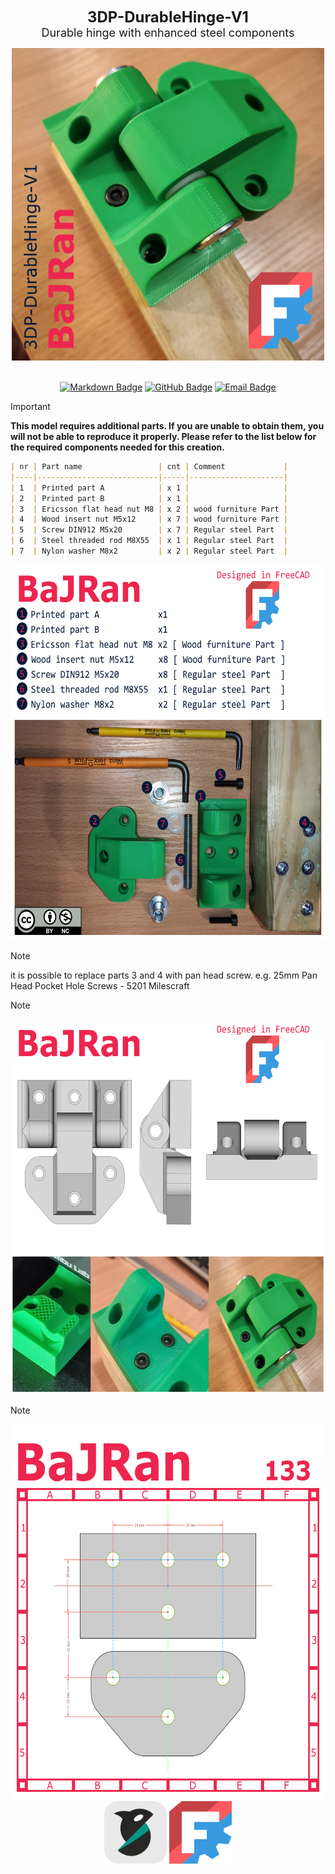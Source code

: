 <!-- Begin README -->


<p align="center">
    <font size="5"><b>3DP-DurableHinge-V1</b></font><br>
    <font size="4">Durable hinge with enhanced steel components</font>
</p>

<div align="center">
    <img src="Flyer.png" width="500" height="500"/>
</div>
<br>
<p align="center">
    <a href="https://daringfireball.net/projects/markdown/"><img src="https://img.shields.io/badge/Markdown-1.0.1-000000?style=for-the-badge&logo=markdown" alt="Markdown Badge" /></a>
    <a href="https://github.com/bajraan"><img src="https://img.shields.io/badge/github-follow_me-181717?style=for-the-badge&logo=github&color=181717" alt="GitHub Badge" /></a>
    <a href="mailto:bajran1616@gmail.com"><img src="https://img.shields.io/badge/gmail-contact_me-EA4335?style=for-the-badge&logo=gmail" alt="Email Badge" /></a>
    <br>
</p>

> [!IMPORTANT]
>**This model requires additional parts. If you are unable to obtain them, you will not be able to reproduce it properly. Please refer to the list below for the required components needed for this creation.**

```markdown
| nr | Part name                 | cnt | Comment             |
|----|---------------------------|-----|---------------------|
| 1  | Printed part A            | x 1 |                     |
| 2  | Printed part B            | x 1 |                     |
| 3  | Ericsson flat head nut M8 | x 2 | wood furniture Part |
| 4  | Wood insert nut M5x12     | x 7 | wood furniture Part |
| 5  | Screw DIN912 M5x20        | x 7 | Regular steel Part  |
| 6  | Steel threaded rod M8X55  | x 1 | Regular steel Part  |
| 7  | Nylon washer M8x2         | x 2 | Regular steel Part  |
```
<div align="center">
     <img src="05_Inkscape\Page_01.png" width="600" height="600"/>
</div>

> [!NOTE]
> it is possible to replace parts 3 and 4 with pan head screw.
> e.g. 25mm Pan Head Pocket Hole Screws - 5201 Milescraft

> [!NOTE]
> <div align="center">
>     <img src="05_Inkscape\Page_02.png" width="600" height="600"/>
> </div>

> [!NOTE]
> <div align="center">
>     <img src="05_Inkscape\Page_03.png" width="600" height="600"/>
> </div>

<div align="center">
    <img src="02_Docs\resources_readme\OrcaSlicer.svg" width="100" height="100"/>
    <img src="02_Docs\resources_readme\FreeCAD.svg" width="100" height="100"/>

</div>

<!-- End README -->